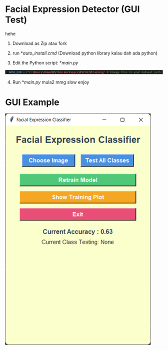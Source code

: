 # Facial Expression Detector (GUI Test)

hehe

1. Download as Zip atau fork

2. run **auto_install.cmd* (Download python library kalau dah ada python)

3. Edit the Python script: **main.py*

![alt text](image-6.png)

4. Run **main.py* mula2 mmg slow enjoy

# GUI Example

![alt text](image.png)